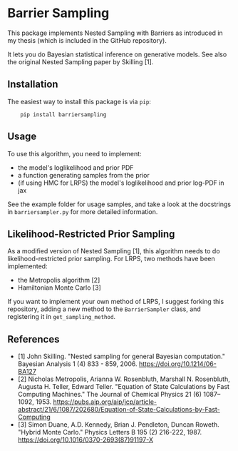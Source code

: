 # Barrier Sampling

This package implements Nested Sampling with Barriers as introduced in my thesis (which is included in the GitHub repository).

It lets you do Bayesian statistical inference on generative models.
See also the original Nested Sampling paper by Skilling \[1\].

## Installation
The easiest way to install this package is via `pip`:

```
	pip install barriersampling
```

## Usage

To use this algorithm, you need to implement:
- the model's loglikelihood and prior PDF
- a function generating samples from the prior
- (if using HMC for LRPS) the model's loglikelihood and prior log-PDF in jax
 
See the example folder for usage samples, and take a look at the docstrings in `barriersampler.py` for more detailed information.

## Likelihood-Restricted Prior Sampling

As a modified version of Nested Sampling \[1\], this algorithm needs to do likelihood-restricted prior sampling.
For LRPS, two methods have been implemented:
- the Metropolis algorithm \[2\]
- Hamiltonian Monte Carlo \[3\]

If you want to implement your own method of LRPS, I suggest forking this repository, adding a new method to the `BarrierSampler` class, and registering it in `get_sampling_method`.

## References

- \[1\] John Skilling. "Nested sampling for general Bayesian computation." Bayesian Analysis 1 (4) 833 - 859, 2006. https://doi.org/10.1214/06-BA127
- \[2\] Nicholas Metropolis, Arianna W. Rosenbluth, Marshall N. Rosenbluth, Augusta H. Teller, Edward Teller. "Equation of State Calculations by Fast Computing Machines." The Journal of Chemical Physics 21 (6) 1087–1092, 1953. https://pubs.aip.org/aip/jcp/article-abstract/21/6/1087/202680/Equation-of-State-Calculations-by-Fast-Computing
- \[3\] Simon Duane, A.D. Kennedy, Brian J. Pendleton, Duncan Roweth. "Hybrid Monte Carlo." Physics Letters B 195 (2) 216-222, 1987. https://doi.org/10.1016/0370-2693(87)91197-X